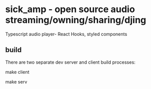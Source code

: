 # sick_amp - open source audio streaming/owning/sharing/djing

Typescript audio player- React Hooks, styled components 

## build

There are two separate dev server and client build processes: 

make client

make serv
